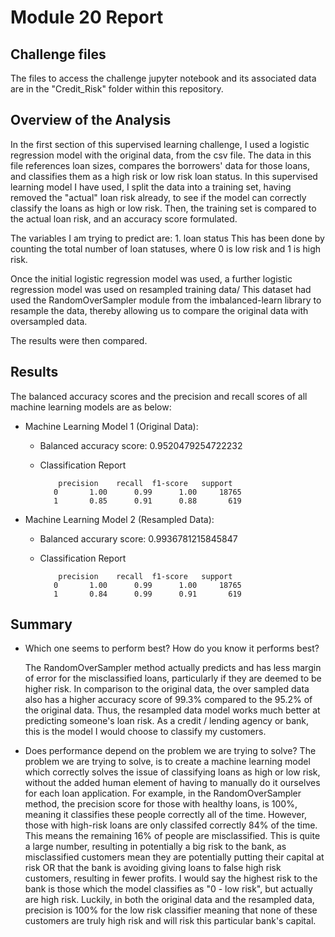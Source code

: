 # Module 20 Report

## Challenge files

The files to access the challenge jupyter notebook and its associated data are in the "Credit_Risk" folder within this repository.

## Overview of the Analysis

In the first section of this supervised learning challenge, I used a logistic regression model with the original data, from the csv file.
The data in this file references loan sizes, compares the borrowers' data for those loans, and classifies them as a high risk or low risk loan status. In this supervised learning model I have used, I split the data into a training set, having removed the "actual" loan risk already, to see if the model can correctly classify the loans as high or low risk. Then, the training set is compared to the actual loan risk, and an accuracy score formulated.

The variables I am trying to predict are:
    1. loan status
    This has been done by counting the total number of loan statuses, where 0 is low risk and 1 is high risk.
   
Once the initial logistic regression model was used, a further logistic regression model was used on resampled training data/
This dataset had used the RandomOverSampler module from the imbalanced-learn library to resample the data, thereby allowing us to compare the original data with oversampled data.

The results were then compared.

## Results

The balanced accuracy scores and the precision and recall scores of all machine learning models are as below:

* Machine Learning Model 1 (Original Data):
  * Balanced accuracy score: 0.9520479254722232
  * Classification Report

            precision    recall  f1-score   support
           0       1.00      0.99      1.00     18765
           1       0.85      0.91      0.88       619



* Machine Learning Model 2 (Resampled Data):
  * Balanced accurary score: 0.9936781215845847
  * Classification Report

            precision    recall  f1-score   support
           0       1.00      0.99      1.00     18765
           1       0.84      0.99      0.91       619

## Summary

* Which one seems to perform best? How do you know it performs best?

  The RandomOverSampler method actually predicts and has less margin of error for the misclassified loans, particularly if they are deemed to be higher risk. In comparison to the original data, the over sampled data also has a higher accuracy score of 99.3% compared to the 95.2% of the original data. Thus, the resampled data model works much better at predicting someone's loan risk. As a credit / lending agency or bank, this is the model I would choose to classify my customers.

* Does performance depend on the problem we are trying to solve?
  The problem we are trying to solve, is to create a machine learning model which correctly solves the issue of classifying loans as high or low risk, without the added human element of having to manually do it ourselves for each loan application. For example, in the RandomOverSampler method, the precision score for those with healthy loans, is 100%, meaning it classifies these people correctly all of the time. However, those with high-risk loans are only classifed correctly 84% of the time. This means the remaining 16% of people are misclassified. This is quite a large number, resulting in potentially a big risk to the bank, as misclassified customers mean they are potentially putting their capital at risk OR that the bank is avoiding giving loans to false high risk customers, resulting in fewer profits. I would say the highest risk to the bank is those which the model classifies as "0 - low risk", but actually are high risk. Luckily, in both the original data and the resampled data, precision is 100% for the low risk classifier meaning that none of these customers are truly high risk and will risk this particular bank's capital.
